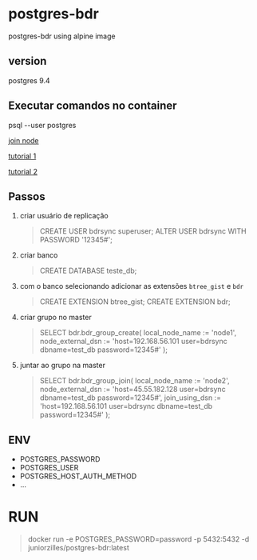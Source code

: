 # postgres-bdr
postgres-bdr using alpine image

## version
postgres 9.4

## Executar comandos no container
 psql --user postgres

[join node](http://bdr-project.org/docs/stable/functions-node-mgmt.html)

[tutorial 1](https://yenthanh.medium.com/multi-master-replication-for-postgresql-databases-with-postgres-bdr-eb6d8b1bc189)

[tutorial 2](https://gist.github.com/RafaelMCarvalho/4d5cce26a45d1d5f87d0643a699d41c2)

## Passos

1. criar usuário de replicação
    > CREATE USER bdrsync superuser;
    > ALTER USER bdrsync WITH PASSWORD '12345#';
2. criar banco
    > CREATE DATABASE teste_db;
3. com o banco selecionando adicionar as extensões `btree_gist` e `bdr`
    > CREATE EXTENSION btree_gist;
    > CREATE EXTENSION bdr;
4. criar grupo no master
       
    >  SELECT bdr.bdr_group_create(
    >    local_node_name := 'node1',
    >    node_external_dsn := 'host=192.168.56.101 user=bdrsync dbname=test_db password=12345#'
    >  );
    
5. juntar ao grupo na master
    
    >    SELECT bdr.bdr_group_join(
    >        local_node_name := 'node2',
    >        node_external_dsn := 'host=45.55.182.128 user=bdrsync dbname=test_db password=12345#',
    >        join_using_dsn := 'host=192.168.56.101 user=bdrsync dbname=test_db password=12345#'
    >    );


## ENV 
- POSTGRES_PASSWORD
- POSTGRES_USER
- POSTGRES_HOST_AUTH_METHOD
- ...

# RUN

> docker run -e POSTGRES_PASSWORD=password -p 5432:5432 -d juniorzilles/postgres-bdr:latest
